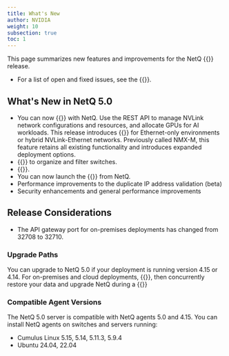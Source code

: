```yaml
---
title: What's New
author: NVIDIA
weight: 10
subsection: true
toc: 1
---
```


This page summarizes new features and improvements for the NetQ {{<version>}} release. 

- For a list of open and fixed issues, see the {{<link title="NVIDIA NetQ 5.0 Release Notes" text="release notes">}}.

## What's New in NetQ 5.0

- You can now {{<link title="NVLink Management" text="monitor NVLink deployments">}} with NetQ. Use the REST API to manage NVLink network configurations and resources, and allocate GPUs for AI workloads. This release introduces {{<link title="Install the NetQ System" text="new deployment options">}} for Ethernet-only environments or hybrid NVLink-Ethernet networks. Previously called NMX-M, this feature retains all existing functionality and introduces expanded deployment options.
- {{<link title="Switch Inventory/#create-and-assign-switch-labels" text="Create and apply custom labels">}} to organize and filter switches.
- {{<link title="Integrate NetQ with Grafana/#collect-slurm-telemetry" text="View Slurm data in Grafana">}}.
- You can now launch the {{<link title="Cable Validations" text="Cable Validation Tool">}} from NetQ.
- Performance improvements to the duplicate IP address validation (beta)
- Security enhancements and general performance improvements


## Release Considerations

- The API gateway port for on-premises deployments has changed from 32708 to 32710.

### Upgrade Paths

You can upgrade to NetQ 5.0 if your deployment is running version 4.15 or 4.14. For on-premises and cloud deployments, {{<link title="Back Up and Restore NetQ" text="back up your NetQ data">}}, then concurrently restore your data and upgrade NetQ during a {{<link title="Install the NetQ System" text="new NetQ 5.0 installation">}}


### Compatible Agent Versions

The NetQ 5.0 server is compatible with NetQ agents 5.0 and 4.15. You can install NetQ agents on switches and servers running:

- Cumulus Linux 5.15, 5.14, 5.11.3, 5.9.4
- Ubuntu 24.04, 22.04